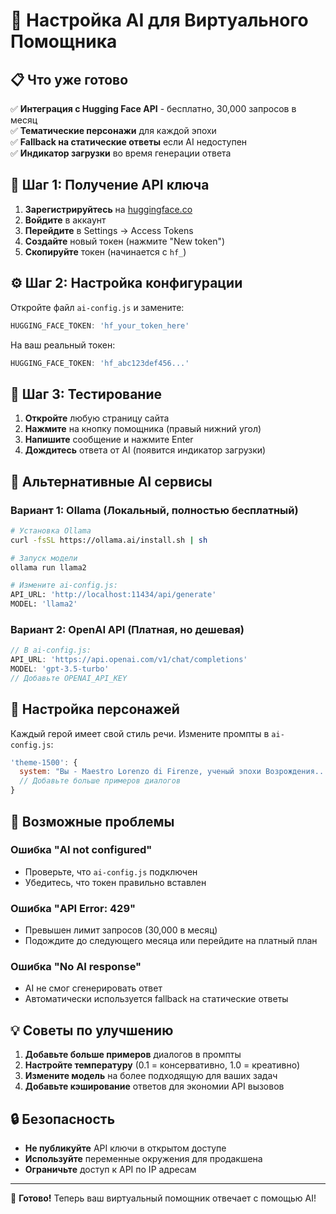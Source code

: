# 🚀 Настройка AI для Виртуального Помощника

## 📋 Что уже готово

✅ **Интеграция с Hugging Face API** - бесплатно, 30,000 запросов в месяц  
✅ **Тематические персонажи** для каждой эпохи  
✅ **Fallback на статические ответы** если AI недоступен  
✅ **Индикатор загрузки** во время генерации ответа  

## 🔑 Шаг 1: Получение API ключа

1. **Зарегистрируйтесь** на [huggingface.co](https://huggingface.co)
2. **Войдите** в аккаунт
3. **Перейдите** в Settings → Access Tokens
4. **Создайте** новый токен (нажмите "New token")
5. **Скопируйте** токен (начинается с `hf_`)

## ⚙️ Шаг 2: Настройка конфигурации

Откройте файл `ai-config.js` и замените:

```javascript
HUGGING_FACE_TOKEN: 'hf_your_token_here'
```

На ваш реальный токен:

```javascript
HUGGING_FACE_TOKEN: 'hf_abc123def456...'
```

## 🎯 Шаг 3: Тестирование

1. **Откройте** любую страницу сайта
2. **Нажмите** на кнопку помощника (правый нижний угол)
3. **Напишите** сообщение и нажмите Enter
4. **Дождитесь** ответа от AI (появится индикатор загрузки)

## 🔄 Альтернативные AI сервисы

### Вариант 1: Ollama (Локальный, полностью бесплатный)
```bash
# Установка Ollama
curl -fsSL https://ollama.ai/install.sh | sh

# Запуск модели
ollama run llama2

# Измените ai-config.js:
API_URL: 'http://localhost:11434/api/generate'
MODEL: 'llama2'
```

### Вариант 2: OpenAI API (Платная, но дешевая)
```javascript
// В ai-config.js:
API_URL: 'https://api.openai.com/v1/chat/completions'
MODEL: 'gpt-3.5-turbo'
// Добавьте OPENAI_API_KEY
```

## 🎨 Настройка персонажей

Каждый герой имеет свой стиль речи. Измените промпты в `ai-config.js`:

```javascript
'theme-1500': {
  system: "Вы - Maestro Lorenzo di Firenze, ученый эпохи Возрождения...",
  // Добавьте больше примеров диалогов
}
```

## 🚨 Возможные проблемы

### Ошибка "AI not configured"
- Проверьте, что `ai-config.js` подключен
- Убедитесь, что токен правильно вставлен

### Ошибка "API Error: 429"
- Превышен лимит запросов (30,000 в месяц)
- Подождите до следующего месяца или перейдите на платный план

### Ошибка "No AI response"
- AI не смог сгенерировать ответ
- Автоматически используется fallback на статические ответы

## 💡 Советы по улучшению

1. **Добавьте больше примеров** диалогов в промпты
2. **Настройте температуру** (0.1 = консервативно, 1.0 = креативно)
3. **Измените модель** на более подходящую для ваших задач
4. **Добавьте кэширование** ответов для экономии API вызовов

## 🔒 Безопасность

- **Не публикуйте** API ключи в открытом доступе
- **Используйте** переменные окружения для продакшена
- **Ограничьте** доступ к API по IP адресам

---

🎉 **Готово!** Теперь ваш виртуальный помощник отвечает с помощью AI! 